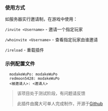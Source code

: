 ### 使用方式

如服务器实行邀请制，在游戏中使用：

`/invite <Username>` - 邀请一个指定玩家

`/whoinvite <Username>` - 查看指定玩家由谁邀请

`/ireload` - 重载插件

### 示例配置文件
```
  modakeWuPo: modakeWuPo 
  redmoon5428: modakeWuPo 
  <被邀请人>: <邀请人>
```

> 该项目处于测试阶段，有问题请反馈
> 
> 此插件由魔大可单人完成制作，开源于[Github](https://github.com/wq5794250/GZSZinvitation/tree/master)
